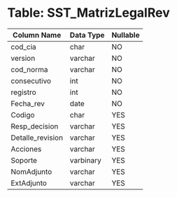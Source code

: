 # Table: SST_MatrizLegalRev

| Column Name | Data Type | Nullable |
|-------------|-----------|----------|
| cod_cia | char | NO |
| version | varchar | NO |
| cod_norma | varchar | NO |
| consecutivo | int | NO |
| registro | int | NO |
| Fecha_rev | date | NO |
| Codigo | char | YES |
| Resp_decision | varchar | YES |
| Detalle_revision | varchar | YES |
| Acciones | varchar | YES |
| Soporte | varbinary | YES |
| NomAdjunto | varchar | YES |
| ExtAdjunto | varchar | YES |
